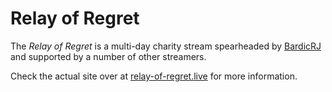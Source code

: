# Relay of Regret

The _Relay of Regret_ is a multi-day charity stream spearheaded by [BardicRJ](https://twitch.tv/BardicRJ) and supported
by a number of other streamers.

Check the actual site over at [relay-of-regret.live](https://relay-of-regret.live) for more information.

